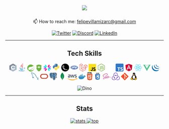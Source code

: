 <div align=center>
  
  # <img src="http://readme-typing-svg.herokuapp.com/?size=30&color=FBD1D1&center=true&vCenter=true&lines=%3Ewhoami;I'm+Felipe" />
  
  📫 How to reach me: felipevillamizarc@gmail.com 

[![Twitter](https://img.shields.io/badge/twitter-%231DA1F2.svg?&style=for-the-badge&logo=twitter&logoColor=231DA1F2&labelColor=282828)](https://twitter.com/felipevcc_)
[![Discord](https://img.shields.io/badge/Discord-%235865F2.svg?style=for-the-badge&logo=discord&logoColor=235865F2&labelColor=282828)](https://discord.com/users/314901228301844491)
[![LinkedIn](https://img.shields.io/badge/linkedin-%230077B5.svg?&style=for-the-badge&logo=linkedin&logoColor=0077B5&labelColor=282828)](https://www.linkedin.com/in/felipevc)

  <hr>
 
  ## Tech Skills 
  
  <p align="center">
    <code><img title="C" height="25" src="images/c.svg"></code>
    <code><img title="Java" height="27" src="images/java.svg"></code>
    <code><img title="Spring Boot" height="22" src="images/springboot.svg"></code>
    <code><img title="Spring Security" height="22" src="images/springsecurity.svg"></code>
    <code><img title="JWT" height="23" src="images/jwt.svg"></code>
    <code><img title="Python" height="25" src="images/python.svg"></code>
    <code><img title="Flask" height="25" src="images/flask.png"></code>
    <code><img title="PHP" height="25" src="images/php.svg"></code>
    <code><img title="Laravel" height="25" src="images/laravel.svg"></code>
    <code><img title="JavaScript" height="24" src="images/javascript.svg"></code>
    <code><img title="Nodejs" height="25" src="images/nodejs.svg"></code>
    <code><img title="Express" height="25" src="images/express.svg"></code>
    <code><img title="TypeScript" height="25" src="images/typescript.png"></code>
    <code><img title="Angular" height="25" src="images/angular2.png"></code>
    <code><img title="React" height="25" src="images/react.svg"></code>
    <code><img title="Vue.js" height="23" src="images/vuejs.svg"></code>
    <code><img title="jQuery" height="25" src="images/jquery.svg"></code>
    <code><img title="MySQL" height="25" src="images/mysql.svg"></code>
    <code><img title="Oracle" height="25" src="images/oracle.svg"></code>
    <code><img title="PostgreSQL" height="25" src="images/postgresql.svg"></code>
    <code><img title="MongoDB" height="25" src="images/mongodb.svg"></code>
    <code><img title="AWS" height="18" src="images/aws.svg"></code>
    <code><img title="Docker" height="23" src="images/docker.svg"></code>
    <code><img title="HTML" height="25" src="images/html5.svg"></code>
    <code><img title="CSS" height="25" src="images/css.svg"></code>
    <code><img title="SASS" height="25" src="images/sass.svg"></code>
    <code><img title="Redux" height="25" src="images/redux.svg"></code>
    <code><img title="Git" height="24" src="images/git.svg"></code>
    <code><img title="Linux" height="25" src="images/linux.png"></code>
  </p>
  <img alt="Dino" width="420" src="https://i.imgur.com/mWcyyn7.gif"><br>
  <hr>

  ## Stats

  <a href="https://github.com/felipevcc">
    <img height="191" src="https://github-readme-stats.vercel.app/api?username=felipevcc&show_icons=true&bg_color=282A36&text_color=D9E0EE&icon_color=FBD1D1&title_color=FBD1D1&border_color=676871" alt="stats" />
    <img height="191" src="https://github-readme-stats.vercel.app/api/top-langs?username=felipevcc&show_icons=true&locale=en&layout=compact&bg_color=282A36&text_color=D9E0EE&title_color=FBD1D1&border_color=676871&langs_count=8" alt="top" />
  </a>
</div>
